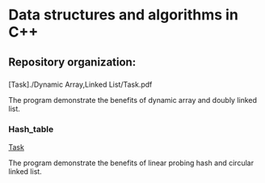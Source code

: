# Data structures and algorithms in C++
## Repository organization:

###
[Task]./Dynamic Array,Linked List/Task.pdf

The program demonstrate the benefits of dynamic array  and doubly linked list.
### Hash_table
[Task](./Task.pdf)

The program demonstrate the benefits of linear probing hash and circular linked list.
